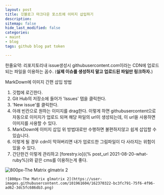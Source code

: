 ```yaml
---
layout: post
title: 깃블로그 마크다운 포스트에 이미지 삽입하기
description: 
sitemap: false
hide_last_modified: false
categories:
- maint
- blog
tags: github blog pat token

---
```

한줄요약: 리포지토리내 issue생성시 githubusercontent.com이라는 CDN에 업로드 되는 파일을 이용하는 꼼수. (**실제 이슈를 생성하지 말고 업로드된 파일만 링크하자.**)

MarkDown에 이미지 간편 삽입 방법

1. 깃헙에 로긴한다.
2. Git Hub의 저장소에 들어가 'Issues' 탭을 클릭한다.
3. 'New issue'를 클릭한다.
4. 아래 빈칸으로 원하는 이미지를 drag한다.
   이렇게 하면 githubusercontent으로 자동으로 이미지가 업로드 되며
   해당 파일의 url이 생성되는데, 이 url을 사용하면 이미지를 사용할 수 있다.
5. MarkDown에 이미지 삽입 위 방법대로만 수행하면 불편하지않고 쉽게 삽입할 수 있습니다.
6. 이렇게 될 경우 cdn이 막혀버리면 내가 업로드한 그림파일이 다 사라지는 위험이 있을 수 있다.
7. 간단한건 이렇게 관리하고 [forestry.io]({% post_url 2021-08-20-what-ruby%})와 같은 cms를 이용하는게 좋다.

![800px-The Matrix glmatrix 2](https://user-images.githubusercontent.com/101961604/162370322-bc3fc791-75f6-4f96-ad62-3dc5fc686db3.png)

    ![800px-The Matrix glmatrix 2](https://user-images.githubusercontent.com/101961604/162370322-bc3fc791-75f6-4f96-ad62-3dc5fc686db3.png)